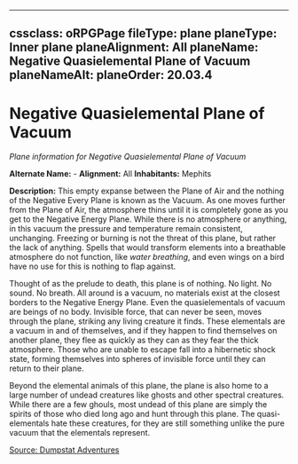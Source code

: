 
---
cssclass: oRPGPage
fileType: plane
planeType: Inner plane
planeAlignment: All
planeName: Negative Quasielemental Plane of Vacuum
planeNameAlt: 
planeOrder: 20.03.4
---
# Negative Quasielemental Plane of Vacuum
*Plane information for Negative Quasielemental Plane of Vacuum*

**Alternate Name:**  - 
**Alignment:** All
**Inhabitants:** Mephits

**Description:** This empty expanse between the Plane of Air and the nothing of the Negative Every Plane is known as the Vacuum. As one moves further from the Plane of Air, the atmosphere thins until it is completely gone as you get to the Negative Energy Plane. While there is no atmosphere or anything, in this vacuum the pressure and temperature remain consistent, unchanging. Freezing or burning is not the threat of this plane, but rather the lack of anything. Spells that would transform elements into a breathable atmosphere do not function, like _water breathing_, and even wings on a bird have no use for this is nothing to flap against.

Thought of as the prelude to death, this plane is of nothing. No light. No sound. No breath. All around is a vacuum, no materials exist at the closest borders to the Negative Energy Plane. Even the quasielementals of vacuum are beings of no body. Invisible force, that can never be seen, moves through the plane, striking any living creature it finds. These elementals are a vacuum in and of themselves, and if they happen to find themselves on another plane, they flee as quickly as they can as they fear the thick atmosphere. Those who are unable to escape fall into a hibernetic shock state, forming themselves into spheres of invisible force until they can return to their plane. 

Beyond the elemental animals of this plane, the plane is also home to a large number of undead creatures like ghosts and other spectral creatures. While there are a few ghouls, most undead of this plane are simply the spirits of those who died long ago and hunt through this plane. The quasi-elementals hate these creatures, for they are still something unlike the pure vacuum that the elementals represent.

[Source: Dumpstat Adventures](https://dumpstatadventures.com/)
